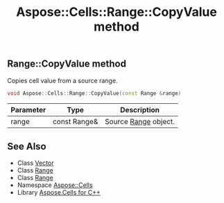 ﻿---
title: Aspose::Cells::Range::CopyValue method
linktitle: CopyValue
second_title: Aspose.Cells for C++ API Reference
description: 'Aspose::Cells::Range::CopyValue method. Copies cell value from a source range in C++.'
type: docs
weight: 4400
url: /cpp/aspose.cells/range/copyvalue/
---
## Range::CopyValue method


Copies cell value from a source range.

```cpp
void Aspose::Cells::Range::CopyValue(const Range &range)
```


| Parameter | Type | Description |
| --- | --- | --- |
| range | const Range\& | Source [Range](../) object. |

## See Also

* Class [Vector](../../vector/)
* Class [Range](../)
* Class [Range](../)
* Namespace [Aspose::Cells](../../)
* Library [Aspose.Cells for C++](../../../)
